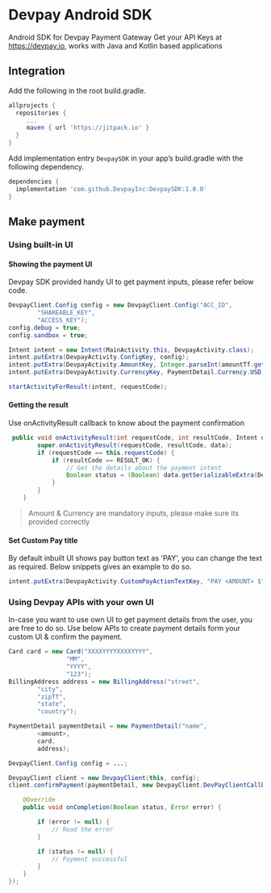 # Devpay Android SDK
Android SDK for Devpay Payment Gateway Get your API Keys at https://devpay.io, works with Java and Kotlin based applications

## Integration
Add the following in the root build.gradle.

```gradle
allprojects {
  repositories {
     ...
     maven { url 'https://jitpack.io' }
  }
}
```

Add implementation entry `DevpaySDK` in your app’s build.gradle with the following dependency.

```gradle
dependencies {
  implementation 'com.github.DevpayInc:DevpaySDK:1.0.0'
}
```

## Make payment
### Using built-in UI
#### Showing the payment UI
Devpay SDK provided handy UI to get payment inputs, please refer below code.
```java
DevpayClient.Config config = new DevpayClient.Config("ACC_ID",
        "SHAREABLE_KEY",
        "ACCESS_KEY");
config.debug = true;
config.sandbox = true;

Intent intent = new Intent(MainActivity.this, DevpayActivity.class);
intent.putExtra(DevpayActivity.ConfigKey, config);
intent.putExtra(DevpayActivity.AmountKey, Integer.parseInt(amountTf.getText().toString()));
intent.putExtra(DevpayActivity.CurrencyKey, PaymentDetail.Currency.USD);

startActivityForResult(intent, requestCode);


```

#### Getting the result
Use onActivityResult callback to know about the payment confirmation
```java
 public void onActivityResult(int requestCode, int resultCode, Intent data) {
        super.onActivityResult(requestCode, resultCode, data);
        if (requestCode == this.requestCode) {
            if (resultCode == RESULT_OK) {
                // Get the details about the payment intent
                Boolean status = (Boolean) data.getSerializableExtra(DevpayActivity.PaymentIntentResultKey);
            }
        }
    }
```

> Amount & Currency are mandatory inputs, please make sure its provided correctly

#### Set Custom Pay title
By default inbuilt UI shows pay button text as 'PAY', you can change the text as required. Below snippets gives an example to do so. 
```java
intent.putExtra(DevpayActivity.CustomPayActionTextKey, "PAY <AMOUNT> $");
```


### Using Devpay APIs with your own UI
In-case you want to use own UI to get payment details from the user, you are free to do so. Use below APIs to create payment details form your custom UI & confirm the payment.
```java
Card card = new Card("XXXXYYYYXXXXYYYY",
                "MM", 
                "YYYY", 
                "123");
BillingAddress address = new BillingAddress("street",
        "city",
        "zipTf",
        "state",
        "country");

PaymentDetail paymentDetail = new PaymentDetail("name",
        <amount>,
        card,
        address);

DevpayClient.Config config = ...;

DevpayClient client = new DevpayClient(this, config);
client.confirmPayment(paymentDetail, new DevpayClient.DevPayClientCallback() {

    @Override
    public void onCompletion(Boolean status, Error error) {

        if (error != null) {
            // Read the error
        }

        if (status != null) {
            // Payment successful
        }
    }
});
```
